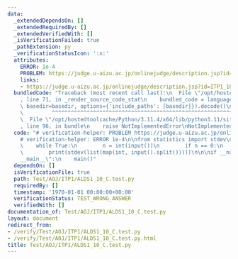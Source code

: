 ```yaml
---
data:
  _extendedDependsOn: []
  _extendedRequiredBy: []
  _extendedVerifiedWith: []
  _isVerificationFailed: true
  _pathExtension: py
  _verificationStatusIcon: ':x:'
  attributes:
    ERROR: 1e-4
    PROBLEM: https://judge.u-aizu.ac.jp/onlinejudge/description.jsp?id=ITP1_10_C&lang=ja
    links:
    - https://judge.u-aizu.ac.jp/onlinejudge/description.jsp?id=ITP1_10_C&lang=ja
  bundledCode: "Traceback (most recent call last):\n  File \"/opt/hostedtoolcache/Python/3.11.4/x64/lib/python3.11/site-packages/onlinejudge_verify/documentation/build.py\"\
    , line 71, in _render_source_code_stat\n    bundled_code = language.bundle(stat.path,\
    \ basedir=basedir, options={'include_paths': [basedir]}).decode()\n          \
    \         ^^^^^^^^^^^^^^^^^^^^^^^^^^^^^^^^^^^^^^^^^^^^^^^^^^^^^^^^^^^^^^^^^^^^^^^^^^^^^^^^^\n\
    \  File \"/opt/hostedtoolcache/Python/3.11.4/x64/lib/python3.11/site-packages/onlinejudge_verify/languages/python.py\"\
    , line 96, in bundle\n    raise NotImplementedError\nNotImplementedError\n"
  code: "# verification-helper: PROBLEM https://judge.u-aizu.ac.jp/onlinejudge/description.jsp?id=ITP1_10_C&lang=ja\n\
    # verification-helper: ERROR 1e-4\n\nfrom statistics import stdev\n\ndef main():\n\
    \    while True:\n        n = int(input())\n        if n == 0:\n            exit()\n\
    \        print(stdev(list(map(int, input().split()))))\n\n\nif __name__ == \"\
    __main__\":\n    main()"
  dependsOn: []
  isVerificationFile: true
  path: Test/AOJ/ITP1/ALDS1_10_C.test.py
  requiredBy: []
  timestamp: '1970-01-01 00:00:00+00:00'
  verificationStatus: TEST_WRONG_ANSWER
  verifiedWith: []
documentation_of: Test/AOJ/ITP1/ALDS1_10_C.test.py
layout: document
redirect_from:
- /verify/Test/AOJ/ITP1/ALDS1_10_C.test.py
- /verify/Test/AOJ/ITP1/ALDS1_10_C.test.py.html
title: Test/AOJ/ITP1/ALDS1_10_C.test.py
---
```

